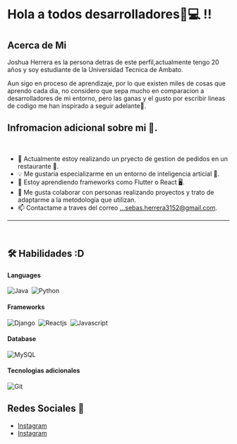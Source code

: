 # Hola a todos desarrolladores🦾💻 !! 

## Acerca de Mi
Joshua Herrera es la persona detras de este perfil,actualmente tengo 20 años y soy estudiante de la Universidad Tecnica de Ambato.

 
Aun sigo en proceso de aprendizaje, por lo que existen miles de cosas que aprendo cada dia, no considero que sepa mucho en comparacion a desarrolladores de mi entorno, pero las ganas y el gusto por escribir lineas de codigo me han inspirado a seguir adelante💪. 


## Infromacion adicional sobre mi 🤖.

</br>

- 🔧 Actualmente estoy realizando un pryecto de gestion de pedidos en un restaurante 🍜.
- 💡 Me gustaria especializarme en un entorno de inteligencia articial 🤖.
- 📖 Estoy aprendiendo frameworks como Flutter o React 🖥️.
- 👥 Me gusta colaborar con personas realizando proyectos y trato de adaptarme a la metodología que utilizan.
- 📫 Contactame a traves del correo ...sebas.herrera3152@gmail.com.

<hr>

</br>
     
## 🛠️ Habilidades :D

#### Languages

![Java](https://img.shields.io/badge/Java-%23150458.svg?style=flat&logo=java&logoColor=orange)&nbsp;
![Python](https://img.shields.io/badge/python-%23150458.svg?style=flat&logo=java&logoColor=orange)&nbsp;
#### Frameworks
![Django](https://img.shields.io/badge/Django-092E20?style=flat&logo=django&logoColor=white)&nbsp;
![Reactjs](https://img.shields.io/badge/React-20232A?style=flat&logo=react&logoColor=61DAFB)&nbsp;
![Javascript](https://img.shields.io/badge/JavaScript-F7DF1E?style=flat&logo=javascript&logoColor=black)&nbsp;

#### Database
![MySQL](https://img.shields.io/badge/MySQL-00000F?style=flat&logo=mysql&logoColor=white)&nbsp;

#### Tecnologias adicionales

![Git](https://img.shields.io/badge/-Git-05122A?style=flat&logo=git)&nbsp;
     
## Redes Sociales 📱
-  <a href="https://www.instagram.com/jsebastian_herrera10/">Instagram</a>
-  <a href="https://www.facebook.com/sebas.herrera.3152?locale=es_LA">Instagram</a>


  

